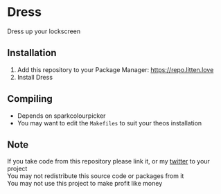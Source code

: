 # Dress
Dress up your lockscreen

## Installation
1. Add this repository to your Package Manager: https://repo.litten.love
2. Install Dress

## Compiling
  - Depends on sparkcolourpicker
  - You may want to edit the `Makefiles` to suit your theos installation

## Note
If you take code from this repository please link it, or my [twitter](https://twitter.com/schneelittchen) to your project  
You may not redistribute this source code or packages from it  
You may not use this project to make profit like money
